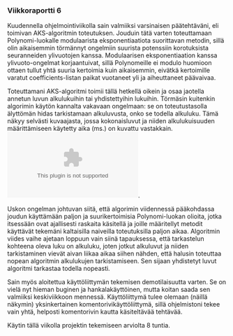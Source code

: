 ### Viikkoraportti 6

Kuudennella ohjelmointiviikolla sain valmiiksi varsinaisen päätehtäväni, eli toimivan
AKS-algoritmin toteutuksen. Jouduin tätä varten toteuttamaan Polynomi-luokalle
modulaarista eksponentiaatiota suorittavan metodin, sillä olin aikaisemmin törmännyt
ongelmiin suurista potenssiin korotuksista seuranneiden ylivuotojen kanssa. Modulaarisen
eksponentiaation kanssa ylivuoto-ongelmat korjaantuivat, sillä Polynomeille ei
modulo huomioon ottaen tullut yhtä suuria kertoimia kuin aikaisemmin, eivätkä kertoimille
varatut coefficients-listan paikat vuotaneet yli ja aiheuttaneet päävaivaa.

Toteuttamani AKS-algoritmi toimii tällä hetkellä oikein ja osaa jaotella annetun luvun
alkulukuihin tai yhdistettyihin lukuihin. Törmäsin kuitenkin algorimin käytön kannalta vakavaan ongelmaan:
se on toteutustasolla älyttömän hidas tarkistamaan alkuluvusta, onko se todella alkuluku.
Tämä näkyy selvästi kuvaajasta, jossa kokonaisluvut ja niiden alkulukuisuuden määrittämiseen
käytetty aika (ms.) on kuvattu vastakkain. ![Kuva](time_in_milliseconds_200_first_primes.csv).

Uskon ongelman johtuvan siitä, että algorimin viidennessä pääkohdassa joudun käyttämään
paljon ja suurikertoimisia Polynomi-luokan olioita, jotka itsessään ovat ajallisesti
raskaita käsitellä ja joille määritellyt metodit käyttävät tekemäni kaltaisilla naiveilla
toteutuksilla paljon aikaa. Algoritmin viides vaihe ajetaan loppuun vain siinä tapauksessa,
että tarkastelun kohteena oleva luku on alkuluku, joten jotkut alkuluvut ja niiden tarkistaminen
vievät aivan liikaa aikaa siihen nähden, että halusin toteuttaa nopean algoritmin alkulukujen
tarkistamiseen. Sen sijaan yhdistetyt luvut algoritmi tarkastaa todella nopeasti.

Sain myös aloitettua käyttöliittymän tekemisen demotilaisuutta varten. Se on vielä nyt
hieman buginen ja hankalakäyttöinen, mutta koitan saada sen valmiiksi keskiviikkoon mennessä.
Käyttöliittymä tulee olemaan (näillä näkymin) yksinkertainen komentorivikäyttöliittymä, sillä
ohjelmistoni tekee vain yhtä, helposti komentorivin kautta käsiteltävää tehtävää.

Käytin tällä viikolla projektin tekemiseen arviolta 8 tuntia.
